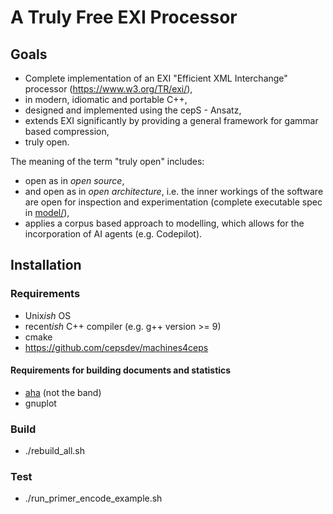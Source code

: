 # A Truly Free EXI Processor
## Goals
- Complete implementation of an EXI "Efficient XML Interchange" processor (https://www.w3.org/TR/exi/), 
- in modern, idiomatic and portable C++,
- designed and implemented using the cepS - Ansatz,
- extends EXI significantly by providing a general framework for gammar based compression,
- truly open.

The meaning of the term "truly open" includes:

- open as in *open source*,
- and open as in *open architecture*, i.e. the inner workings of the software are open for inspection and experimentation (complete executable spec in [model/](model/README.md)),
- applies a corpus based approach to modelling, which allows for the incorporation of AI agents (e.g. Codepilot).

## Installation
### Requirements
- Unix*ish* OS
- recent*ish* C++ compiler (e.g. g++ version >= 9)
- cmake
- https://github.com/cepsdev/machines4ceps

#### Requirements for building documents and statistics
- [aha](https://github.com/theZiz/aha) (not the band)
- gnuplot

### Build
- ./rebuild_all.sh 
### Test
- ./run_primer_encode_example.sh 
